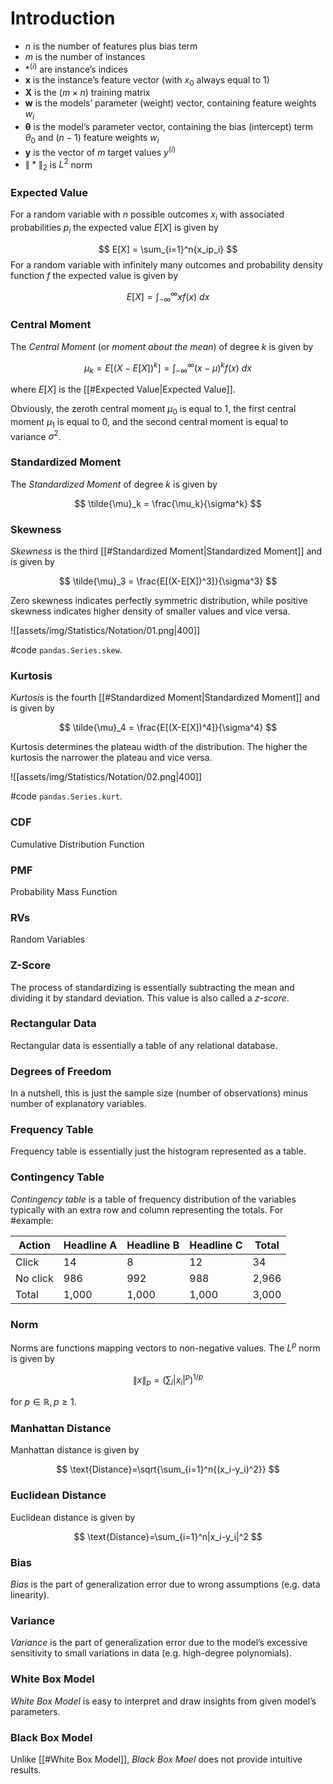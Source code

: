 # Introduction  

- $n$ is the number of features plus bias term
-   $m$ is the number of instances
-   $*^{(i)}$ are instance’s indices
-   $\boldsymbol{x}$ is the instance’s feature vector (with $x_0$ always equal to $1$)
-   $\boldsymbol{X}$ is the $(m \times n)$ training matrix
-   $\boldsymbol{w}$ is the models’ parameter (weight) vector, containing feature weights $w_i$
-   $\boldsymbol{\theta}$ is the model’s parameter vector, containing the bias (intercept) term $\theta_0$ and $(n-1)$ feature weights $w_i$
-   $\boldsymbol{y}$ is the vector of $m$ target values $y^{(i)}$
-   $\|*\|_2$ is $L^2$ norm


### Expected Value
For a random variable with $n$ possible outcomes $x_i$ with associated probabilities $p_i$ the expected value $E[X]$ is given by

$$
E[X] = \sum_{i=1}^n{x_ip_i}
$$
For a random variable with infinitely many outcomes and probability density function $f$ the expected value is given by

$$
E[X] = \int_{-\infty}^{\infty}{xf(x)\ dx}
$$

### Central Moment
The _Central Moment_ (or _moment about the mean_) of degree $k$ is given by

$$
\mu_k = E[(X-E[X])^k] = \int_{-\infty}^{\infty}{(x-\mu)^kf(x)\ dx}
$$

where $E[X]$ is the [[#Expected Value|Expected Value]].

Obviously, the zeroth central moment $\mu_0$ is equal to $1$, the first central moment $\mu_1$ is equal to $0$, and the second central moment is equal to variance $\sigma^2$. 

### Standardized Moment
The _Standardized Moment_ of degree $k$ is given by

$$
\tilde{\mu}_k = \frac{\mu_k}{\sigma^k} 
$$

### Skewness
_Skewness_ is the third [[#Standardized Moment|Standardized Moment]] and is given by

$$
\tilde{\mu}_3 = \frac{E[(X-E[X])^3]}{\sigma^3}
$$

Zero skewness indicates perfectly symmetric distribution, while positive skewness indicates higher density of smaller values and vice versa.

![[assets/img/Statistics/Notation/01.png|400]]

#code `pandas.Series.skew`.

### Kurtosis
_Kurtosis_ is the fourth [[#Standardized Moment|Standardized Moment]] and is given by

$$
\tilde{\mu}_4 = \frac{E[(X-E[X])^4]}{\sigma^4}
$$

Kurtosis determines the plateau width of the distribution. The higher the kurtosis the narrower the plateau and vice versa.

![[assets/img/Statistics/Notation/02.png|400]]

#code `pandas.Series.kurt`.

### CDF
Cumulative Distribution Function

### PMF
Probability Mass Function

### RVs
Random Variables


### Z-Score
The process of standardizing is essentially subtracting the mean and dividing it by standard deviation. This value is also called a *z-score*.


### Rectangular Data
Rectangular data is essentially a table of any relational database.


### Degrees of Freedom
In a nutshell, this is just the sample size (number of observations) minus number of explanatory variables.


### Frequency Table
Frequency table is essentially just the histogram represented as a table.


### Contingency Table
_Contingency table_ is a table of frequency distribution of the variables typically with an extra row and column representing the totals. For #example:

| Action   | Headline A|Headline B|Headline C|Total |
| -------- | ---------- | ---------- | ---------- | ----- |
| Click    | 14         | 8          | 12         | 34    |
| No click | 986        | 992        | 988        | 2,966 |
| Total    | 1,000      | 1,000      | 1,000      | 3,000 |

### Norm
Norms are functions mapping vectors to non-negative values. The $L^p$ norm is given by

$$ \|x\|_p=\left(\sum_{i}{|x_i|^p}\right)^{1/p} $$

for $p \in \mathbb{R}, p \geq 1$.

### Manhattan Distance
Manhattan distance is given by

$$
\text{Distance}=\sqrt{\sum_{i=1}^n{(x_i-y_i)^2}}
$$

### Euclidean Distance
Euclidean distance is given by

$$
\text{Distance}=\sum_{i=1}^n|x_i-y_i|^2
$$

### Bias
_Bias_ is the part of generalization error due to wrong assumptions (e.g. data linearity).

### Variance
_Variance_ is the part of generalization error due to the model’s excessive sensitivity to small variations in data (e.g. high-degree polynomials).

### White Box Model
_White Box Model_ is easy to interpret and draw insights from given model’s parameters.

### Black Box Model
Unlike [[#White Box Model]], _Black Box Moel_ does not provide intuitive results.
